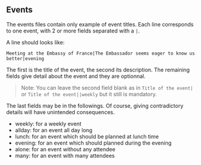 ## Events

The events files contain only example of event titles. Each line corresponds to one event, with 2 or more fields separated with a `|`.

A line should looks like:

```
Meeting at the Embassy of France|The Embassador seems eager to know us better|evening
```

The first is the title of the event, the second its description. The remaining fields give detail about the event and they are optionnal.
> Note: You can leave the second field blank as in `Title of the event|` or `Title of the event||weekly` but it still is mandatory.

The last fields may be in the followings. Of course, giving contradictory details will have unintended consequences.
* weekly: for a weekly event
* allday: for an event all day long
* lunch: for an event which should be planned at lunch time
* evening: for an event which should planned during the evening
* alone: for an event without any attendee
* many: for an event with many attendees